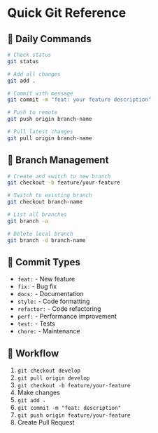 # Quick Git Reference

## 🚀 Daily Commands

```bash
# Check status
git status

# Add all changes
git add .

# Commit with message
git commit -m "feat: your feature description"

# Push to remote
git push origin branch-name

# Pull latest changes
git pull origin branch-name
```

## 🌿 Branch Management

```bash
# Create and switch to new branch
git checkout -b feature/your-feature

# Switch to existing branch
git checkout branch-name

# List all branches
git branch -a

# Delete local branch
git branch -d branch-name
```

## 📝 Commit Types

- `feat:` - New feature
- `fix:` - Bug fix
- `docs:` - Documentation
- `style:` - Code formatting
- `refactor:` - Code refactoring
- `perf:` - Performance improvement
- `test:` - Tests
- `chore:` - Maintenance

## 🔄 Workflow

1. `git checkout develop`
2. `git pull origin develop`
3. `git checkout -b feature/your-feature`
4. Make changes
5. `git add .`
6. `git commit -m "feat: description"`
7. `git push origin feature/your-feature`
8. Create Pull Request
